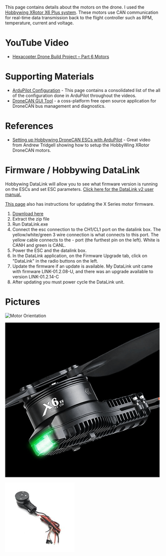 This page contains details about the motors on the drone. I used the [Hobbywing XRotor X6 Plus system](https://www.hobbywingdirect.com/products/xrotor-x6-plus). These motors use CAN communication for real-time data transmission back to the flight controller such as RPM, temperature, current and voltage.


# YouTube Video
- [Hexacopter Drone Build Project – Part 6 Motors](https://www.youtube.com/XXX)

# Supporting Materials
- [ArduPilot Configuration](../ArduPilot-Config/ArduPilot-Config.md) - This page contains a consolidated list of the all of the configuration done in ArduPilot throughout the videos.
- [DroneCAN GUI Tool](https://dronecan.github.io/GUI_Tool/Overview/) - a coss-platform free open source application for DroneCAN bus management and diagnostics.

# References 
- [Setting up Hobbywing DroneCAN ESCs with ArduPilot](https://www.youtube.com/watch?v=2fQBczEFnO8) - Great video from Andrew Tridgell showing how to setup the HobbyWing XRotor DroneCAN motors.

# Firmware / Hobbywing DataLink
Hobbywing DataLink will allow you to see what firmware version is running on the ESCs and set ESC parameters. [Click here for the DataLink v2 user manual.](https://support.hobbywingdirect.com/hc/en-us/article_attachments/21956106298003)

[This page](https://support.hobbywingdirect.com/hc/en-us/articles/20205555624979-X-Series-Firmware-Update-Instructions) also has instructions for updating the X Series motor firmware.

1. [Download here](https://www.hobbywing.com/en/service/application.html?id=3)
1. Extract the zip file
1. Run DataLink.exe
1. Connect the esc connection to the CH1/CL1 port on the datalink box. The  yellow/white/green 3 wire connection is what connects to this port. The yellow cable connects to the - port (the furthest pin on the left). White is CANH and green is CANL.
1. Power the ESC and the datalink box.
1. In the DataLink application, on the Firmware Upgrade tab, click on "DataLink" in the radio buttons on the left.
1. Update the firmware if an update is available. My DataLink unit came with firmware LINK-01.2.08-U, and there was an upgrade available to version LINK-01.2.14-C
1. After updating you must power cycle the DataLink unit. 


# Pictures
![Motor Orientation](./images/motor-orientation.avif)

![Motor](./images/motor1.png)

![Motor](./images/motor2.jpg)